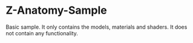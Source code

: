 # Z-Anatomy-Sample
Basic sample. It only contains the models, materials and shaders. It does not contain any functionality.
